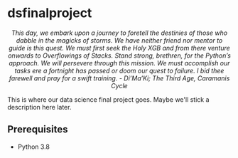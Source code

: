 # dsfinalproject
<p align="center"><i>
This day, we embark upon a journey to foretell the destinies of those who dabble in the magicks of storms. We have neither friend nor mentor to guide is this quest. We must first seek the Holy XGB and from there venture onwards to Overflowings of Stacks. Stand strong, brethren, for the Python’s approach. We will persevere through this mission. We must accomplish our tasks ere a fortnight has passed or doom our quest to failure. I bid thee farewell and pray for a swift training. - Di’Ma’Ki; The Third Age, Caramanis Cycle</i>
</p>

This is where our data science final project goes. Maybe we'll stick a description here later.

## Prerequisites
* Python 3.8